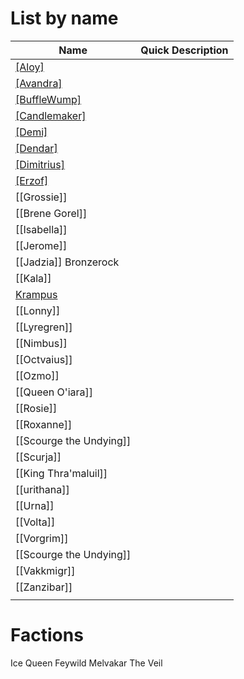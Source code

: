 # List by name

| Name                                                                    | Quick Description |
| ----------------------------------------------------------------------- | ----------------- |
| [[Aloy]](https://lachlandog.github.io/TheWik/People/Aloy)               |                   |
| [[Avandra]](https://lachlandog.github.io/TheWik/People/Avandra)         |                   |
| [[BuffleWump]](https://lachlandog.github.io/TheWik/People/BuffleWump)   |                   |
| [[Candlemaker]](https://lachlandog.github.io/TheWik/People/Candlemaker) |                   |
| [[Demi]](https://lachlandog.github.io/TheWik/People/Demi)               |                   |
| [[Dendar]](https://lachlandog.github.io/TheWik/People/Dendar)           |                   |
| [[Dimitrius]](https://lachlandog.github.io/TheWik/People/Dimitrius)     |                   |
| [[Erzof]](https://lachlandog.github.io/TheWik/People/Erzof)             |                   |
| [[Grossie]]                                                             |                   |
| [[Brene Gorel]]                                                         |                   |
| [[Isabella]]                                                            |                   |
| [[Jerome]]                                                              |                   |
| [[Jadzia]] Bronzerock                                                   |                   |
| [[Kala]]                                                                |                   |
| [Krampus](TheWik-main/people/Krampus.md)                                |                   |
| [[Lonny]]                                                               |                   |
| [[Lyregren]]                                                            |                   |
| [[Nimbus]]                                                              |                   |
| [[Octvaius]]                                                            |                   |
| [[Ozmo]]                                                                |                   |
| [[Queen O'iara]]                                                        |                   |
| [[Rosie]]                                                               |                   |
| [[Roxanne]]                                                             |                   |
| [[Scourge the Undying]]                                                 |                   |
| [[Scurja]]                                                              |                   |
| [[King Thra'maluil]]                                                    |                   |
| [[urithana]]                                                            |                   |
| [[Urna]]                                                                |                   |
| [[Volta]]                                                               |                   |
| [[Vorgrim]]                                                             |                   |
| [[Scourge the Undying]]                                                 |                   |
| [[Vakkmigr]]                                                            |                   |
| [[Zanzibar]]                                                            |                   |
|                                                                         |                   |




# Factions
Ice Queen Feywild
Melvakar
The Veil
